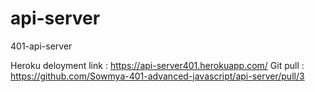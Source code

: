 # api-server
401-api-server

Heroku deloyment link : https://api-server401.herokuapp.com/
Git pull : https://github.com/Sowmya-401-advanced-javascript/api-server/pull/3

